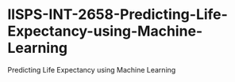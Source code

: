 # llSPS-INT-2658-Predicting-Life-Expectancy-using-Machine-Learning
Predicting Life Expectancy using Machine Learning

